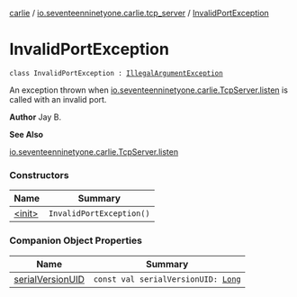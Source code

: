 [carlie](../../index.md) / [io.seventeenninetyone.carlie.tcp_server](../index.md) / [InvalidPortException](./index.md)

# InvalidPortException

`class InvalidPortException : `[`IllegalArgumentException`](https://kotlinlang.org/api/latest/jvm/stdlib/kotlin/-illegal-argument-exception/index.html)

An exception thrown when [io.seventeenninetyone.carlie.TcpServer.listen](../../io.seventeenninetyone.carlie/-tcp-server/listen.md) is
called with an invalid port.

**Author**
Jay B.

**See Also**

[io.seventeenninetyone.carlie.TcpServer.listen](../../io.seventeenninetyone.carlie/-tcp-server/listen.md)

### Constructors

| Name | Summary |
|---|---|
| [&lt;init&gt;](-init-.md) | `InvalidPortException()` |

### Companion Object Properties

| Name | Summary |
|---|---|
| [serialVersionUID](serial-version-u-i-d.md) | `const val serialVersionUID: `[`Long`](https://kotlinlang.org/api/latest/jvm/stdlib/kotlin/-long/index.html) |
